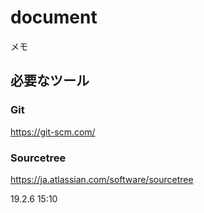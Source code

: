 # document
メモ

## 必要なツール

### Git
https://git-scm.com/

### Sourcetree
https://ja.atlassian.com/software/sourcetree


19.2.6 15:10
